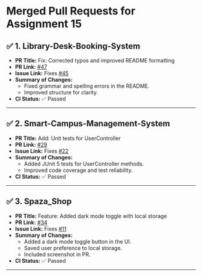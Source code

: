 # Merged Pull Requests for Assignment 15

## ✅ 1. Library-Desk-Booking-System

- **PR Title:** Fix: Corrected typos and improved README formatting
- **PR Link:** [#47](https://github.com/nikopangwa/Library-Desk-Booking-System/pull/47)
- **Issue Link:** Fixes [#45](https://github.com/nikopangwa/Library-Desk-Booking-System/issues/45)
- **Summary of Changes:**
  - Fixed grammar and spelling errors in the README.
  - Improved structure for clarity.
- **CI Status:** ✅ Passed

---

## ✅ 2. Smart-Campus-Management-System

- **PR Title:** Add: Unit tests for UserController
- **PR Link:** [#29](https://github.com/nikopangwa/Smart-Campus-Management-System/pull/29)
- **Issue Link:** Fixes [#22](https://github.com/nikopangwa/Smart-Campus-Management-System/issues/22)
- **Summary of Changes:**
  - Added JUnit 5 tests for UserController methods.
  - Improved code coverage and test reliability.
- **CI Status:** ✅ Passed

---

## ✅ 3. Spaza_Shop

- **PR Title:** Feature: Added dark mode toggle with local storage
- **PR Link:** [#34](https://github.com/nikopangwa/spaza_shop/pull/34)
- **Issue Link:** Fixes [#11](https://github.com/nikopangwa/spaza_shop/issues/11)
- **Summary of Changes:**
  - Added a dark mode toggle button in the UI.
  - Saved user preference to local storage.
  - Included screenshot in PR.
- **CI Status:** ✅ Passed

---

